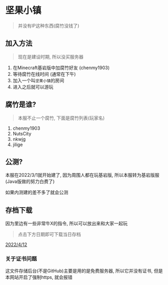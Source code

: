 # 坚果小镇

> 并没有IP这种东西(腐竹没钱了)

## 加入方法

> 现在是建设时期, 所以没买服务器

1. 在Minecraft基岩版中加腐竹好友 (chenmy1903)
2. 等待腐竹在线时间 (通常在下午)
3. 加入一个叫`坚果小镇`的房间
4. 进入之后就可以游玩

## 腐竹是谁?

> 本服不止一个腐竹, 下面是腐竹列表(玩家名)

1. chenmy1903
2. NutsCity
3. nkwjg
4. jilige

## 公测?

本服在2022/3/1就开始建了, 因为周围人都在玩基岩版, 所以本服转为基岩版服 (Java版做的努力白费了)

如果内测建的差不多了就会公测

## 存档下载

因为里边有一些非常牛X的指令, 所以可以放出来和大家一起玩

> 点击下方日期即可下载当日存档

[2022/4/12](https://files.nutscity.tk/mcworld/20220412.mcworld)

### 关于证书问题

这文件存储后台(不是GitHub)主要是用的是免费服务器, 所以它并没有证书, 但是本网站开启了强制https, 就会报错
